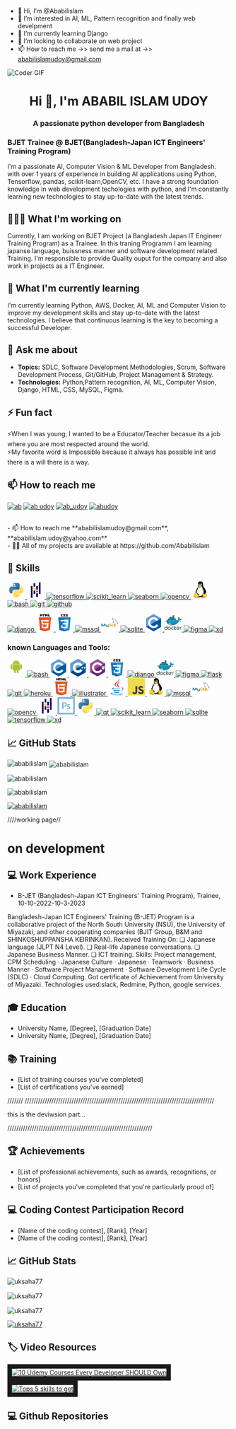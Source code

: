 - 👋 Hi, I’m @Ababilislam
- 👀 I’m interested in AI, ML, Pattern recognition and finally web develpment
- 🌱 I’m currently learning Django
- 💞️ I’m looking to collaborate on web project
- 📫 How to reach me ->> send me a mail at ->> ababilislamudoy@gmail.com 
<!-- a normal html comment -->

<img alt="Coder GIF" src="https://raw.githubusercontent.com/uksaha77/uksaha77/main/web-development-banner.gif" style="max-width: 100%;" data-target="animated-image.originalImage">
<h1 align="center">Hi 👋, I'm ABABIL ISLAM UDOY</h1>
<h3 align="center">A passionate python developer from Bangladesh</h3>
<h3 align="left">BJET Trainee @ BJET(Bangladesh-Japan ICT Engineers' Training Program)</h3>
I'm a passionate AI, Computer Vision & ML Developer from Bangladesh. with over 1 years of experience in building AI applications using Python, Tensorflow, pandas, scikit-learn,OpenCV, etc. I have a strong foundation knowledge in web development techologies with python, and I'm constantly learning new technologies to stay up-to-date with the latest trends.

## 👨🏽‍💻 What I'm working on
Currently, I am working on BJET Project (a Bangladesh Japan IT Engineer Training Program) as a Trainee. In this traning Programm I am learning japanse language, buissness manner and software development related Training. I'm responsible to provide  Quality ouput for the company and also work in projects as a IT Engineer.

## 🧠 What I'm currently learning
I'm currently learning Python, AWS, Docker, AI, ML and Computer Vision to improve my development skills and stay up-to-date with the latest technologies. I believe that continuous learning is the key to becoming a successful Developer.

## 💬 Ask me about
- <b>Topics:</b> SDLC, Software Development Methodologies, Scrum, Software Development Process, Git/GitHub, Project Management & Strategy.
- <b>Technologies:</b> Python,Pattern recognition, AI, ML, Computer Vision, Django, HTML, CSS, MySQL, Figma.

## ⚡ Fun fact
⚡When I was young, I wanted to be a Educator/Teacher becasue its a job where you are most respected around the world.</br>
⚡My favorite word is Impossible because it always has possible init and there is a will there is a way.

## 📫 How to reach me
<p align="left">
<a href="https://linkedin.com/in/ababil-islam-udoy" target="blank"><img align="center" src="https://raw.githubusercontent.com/rahuldkjain/github-profile-readme-generator/master/src/images/icons/Social/linked-in-alt.svg" alt="ab" height="30" width="40" /></a>
<a href="https://www.facebook.com/Udoy.CSE" target="blank"><img align="center" src="https://raw.githubusercontent.com/rahuldkjain/github-profile-readme-generator/master/src/images/icons/Social/facebook.svg" alt="ab udoy" height="30" width="40" /></a>
<a href="https://www.instagram.com/ab_udoy/" target="blank"><img align="center" src="https://raw.githubusercontent.com/rahuldkjain/github-profile-readme-generator/master/src/images/icons/Social/instagram.svg" alt="ab_udoy" height="30" width="40" /></a>
<a href="https://www.youtube.com/channel/UCxU1hRVuP9XD0cFtNgvOp-A" target="blank"><img align="center" src="https://raw.githubusercontent.com/rahuldkjain/github-profile-readme-generator/master/src/images/icons/Social/youtube.svg" alt="abudoy" height="30" width="40" /></a>
</p><br/>
- 📫 How to reach me **ababilislamudoy@gmail.com**, **ababilislam.udoy@yahoo.com** </br>
- 👨‍💻 All of my projects are available at https://github.com/Ababilislam </br>


## 🚀 Skills

 <a href="https://www.python.org" target="_blank" rel="noreferrer"> <img src="https://raw.githubusercontent.com/devicons/devicon/master/icons/python/python-original.svg" alt="python" width="40" height="40"/> </a>
<a href="https://pandas.pydata.org/" target="_blank" rel="noreferrer"> <img src="https://raw.githubusercontent.com/devicons/devicon/2ae2a900d2f041da66e950e4d48052658d850630/icons/pandas/pandas-original.svg" alt="pandas" width="40" height="40"/> </a>
<a href="https://www.tensorflow.org" target="_blank" rel="noreferrer"> <img src="https://www.vectorlogo.zone/logos/tensorflow/tensorflow-icon.svg" alt="tensorflow" width="40" height="40"/> </a>
<a href="https://scikit-learn.org/" target="_blank" rel="noreferrer"> <img src="https://upload.wikimedia.org/wikipedia/commons/0/05/Scikit_learn_logo_small.svg" alt="scikit_learn" width="40" height="40"/> </a>
<a href="https://seaborn.pydata.org/" target="_blank" rel="noreferrer"> <img src="https://seaborn.pydata.org/_images/logo-mark-lightbg.svg" alt="seaborn" width="40" height="40"/> </a>
<a href="https://opencv.org/" target="_blank" rel="noreferrer"> <img src="https://www.vectorlogo.zone/logos/opencv/opencv-icon.svg" alt="opencv" width="40" height="40"/> </a>
<a href="https://www.linux.org/" target="_blank" rel="noreferrer"> <img src="https://raw.githubusercontent.com/devicons/devicon/master/icons/linux/linux-original.svg" alt="linux" width="40" height="40"/> </a>
<a href="https://www.gnu.org/software/bash/" target="_blank" rel="noreferrer"> <img src="https://www.vectorlogo.zone/logos/gnu_bash/gnu_bash-icon.svg" alt="bash" width="40" height="40"/> </a>
<a href="https://git-scm.com/" target="_blank" rel="noreferrer"> <img src="https://www.vectorlogo.zone/logos/git-scm/git-scm-icon.svg" alt="git" width="40" height="40"/> </a>
<a href="https://git-scm.com/" target="_blank" rel="noreferrer"> <img src="https://www.vectorlogo.zone/logos/github/github-icon.svg" alt="github" width="40" height="40"/> </a>

<a href="https://www.djangoproject.com/" target="_blank" rel="noreferrer"> <img src="https://cdn.worldvectorlogo.com/logos/django.svg" alt="django" width="40" height="40"/> </a>
<a href="https://www.w3.org/html/" target="_blank" rel="noreferrer"> <img src="https://raw.githubusercontent.com/devicons/devicon/master/icons/html5/html5-original-wordmark.svg" alt="html5" width="40" height="40"/> </a>
<a href="https://www.w3schools.com/css/" target="_blank" rel="noreferrer"> <img src="https://raw.githubusercontent.com/devicons/devicon/master/icons/css3/css3-original-wordmark.svg" alt="css3" width="40" height="40"/> </a>
<a href="https://www.microsoft.com/en-us/sql-server" target="_blank" rel="noreferrer"> <img src="https://www.svgrepo.com/show/303229/microsoft-sql-server-logo.svg" alt="mssql" width="40" height="40"/> </a>
<a href="https://www.mysql.com/" target="_blank" rel="noreferrer"> <img src="https://raw.githubusercontent.com/devicons/devicon/master/icons/mysql/mysql-original-wordmark.svg" alt="mysql" width="40" height="40"/> </a> 
<a href="https://www.sqlite.org/" target="_blank" rel="noreferrer"> <img src="https://www.vectorlogo.zone/logos/sqlite/sqlite-icon.svg" alt="sqlite" width="40" height="40"/> </a> 
<a href="https://www.cprogramming.com/" target="_blank" rel="noreferrer"> <img src="https://raw.githubusercontent.com/devicons/devicon/master/icons/c/c-original.svg" alt="c" width="40" height="40"/> </a>
<a href="https://www.docker.com/" target="_blank" rel="noreferrer"> <img src="https://raw.githubusercontent.com/devicons/devicon/master/icons/docker/docker-original-wordmark.svg" alt="docker" width="40" height="40"/> </a>
<a href="https://www.figma.com/" target="_blank" rel="noreferrer"> <img src="https://www.vectorlogo.zone/logos/figma/figma-icon.svg" alt="figma" width="40" height="40"/> </a>
<a href="https://www.adobe.com/products/xd.html" target="_blank" rel="noreferrer"> <img src="https://cdn.worldvectorlogo.com/logos/adobe-xd.svg" alt="xd" width="40" height="40"/> </a> 


<h3 align="left"> known Languages and Tools:</h3>

<p align="left"> <a href="https://developer.android.com" target="_blank" rel="noreferrer"> <img src="https://raw.githubusercontent.com/devicons/devicon/master/icons/android/android-original-wordmark.svg" alt="android" width="40" height="40"/> </a> <a href="https://www.gnu.org/software/bash/" target="_blank" rel="noreferrer"> <img src="https://www.vectorlogo.zone/logos/gnu_bash/gnu_bash-icon.svg" alt="bash" width="40" height="40"/> </a> <a href="https://www.cprogramming.com/" target="_blank" rel="noreferrer"> <img src="https://raw.githubusercontent.com/devicons/devicon/master/icons/c/c-original.svg" alt="c" width="40" height="40"/> </a> <a href="https://www.w3schools.com/cpp/" target="_blank" rel="noreferrer"> <img src="https://raw.githubusercontent.com/devicons/devicon/master/icons/cplusplus/cplusplus-original.svg" alt="cplusplus" width="40" height="40"/> </a> <a href="https://www.w3schools.com/cs/" target="_blank" rel="noreferrer"> <img src="https://raw.githubusercontent.com/devicons/devicon/master/icons/csharp/csharp-original.svg" alt="csharp" width="40" height="40"/> </a> <a href="https://www.w3schools.com/css/" target="_blank" rel="noreferrer"> <img src="https://raw.githubusercontent.com/devicons/devicon/master/icons/css3/css3-original-wordmark.svg" alt="css3" width="40" height="40"/> </a> <a href="https://www.djangoproject.com/" target="_blank" rel="noreferrer"> <img src="https://cdn.worldvectorlogo.com/logos/django.svg" alt="django" width="40" height="40"/> </a> <a href="https://www.docker.com/" target="_blank" rel="noreferrer"> <img src="https://raw.githubusercontent.com/devicons/devicon/master/icons/docker/docker-original-wordmark.svg" alt="docker" width="40" height="40"/> </a> <a href="https://www.figma.com/" target="_blank" rel="noreferrer"> <img src="https://www.vectorlogo.zone/logos/figma/figma-icon.svg" alt="figma" width="40" height="40"/> </a> <a href="https://flask.palletsprojects.com/" target="_blank" rel="noreferrer"> <img src="https://www.vectorlogo.zone/logos/pocoo_flask/pocoo_flask-icon.svg" alt="flask" width="40" height="40"/> </a> <a href="https://git-scm.com/" target="_blank" rel="noreferrer"> <img src="https://www.vectorlogo.zone/logos/git-scm/git-scm-icon.svg" alt="git" width="40" height="40"/> </a> <a href="https://heroku.com" target="_blank" rel="noreferrer"> <img src="https://www.vectorlogo.zone/logos/heroku/heroku-icon.svg" alt="heroku" width="40" height="40"/> </a> <a href="https://www.w3.org/html/" target="_blank" rel="noreferrer"> <img src="https://raw.githubusercontent.com/devicons/devicon/master/icons/html5/html5-original-wordmark.svg" alt="html5" width="40" height="40"/> </a> <a href="https://www.adobe.com/in/products/illustrator.html" target="_blank" rel="noreferrer"> <img src="https://www.vectorlogo.zone/logos/adobe_illustrator/adobe_illustrator-icon.svg" alt="illustrator" width="40" height="40"/> </a> <a href="https://www.java.com" target="_blank" rel="noreferrer"> <img src="https://raw.githubusercontent.com/devicons/devicon/master/icons/java/java-original.svg" alt="java" width="40" height="40"/> </a> <a href="https://developer.mozilla.org/en-US/docs/Web/JavaScript" target="_blank" rel="noreferrer"> <img src="https://raw.githubusercontent.com/devicons/devicon/master/icons/javascript/javascript-original.svg" alt="javascript" width="40" height="40"/> </a> <a href="https://www.linux.org/" target="_blank" rel="noreferrer"> <img src="https://raw.githubusercontent.com/devicons/devicon/master/icons/linux/linux-original.svg" alt="linux" width="40" height="40"/> </a> <a href="https://www.microsoft.com/en-us/sql-server" target="_blank" rel="noreferrer"> <img src="https://www.svgrepo.com/show/303229/microsoft-sql-server-logo.svg" alt="mssql" width="40" height="40"/> </a> <a href="https://www.mysql.com/" target="_blank" rel="noreferrer"> <img src="https://raw.githubusercontent.com/devicons/devicon/master/icons/mysql/mysql-original-wordmark.svg" alt="mysql" width="40" height="40"/> </a> <a href="https://opencv.org/" target="_blank" rel="noreferrer"> <img src="https://www.vectorlogo.zone/logos/opencv/opencv-icon.svg" alt="opencv" width="40" height="40"/> </a> <a href="https://pandas.pydata.org/" target="_blank" rel="noreferrer"> <img src="https://raw.githubusercontent.com/devicons/devicon/2ae2a900d2f041da66e950e4d48052658d850630/icons/pandas/pandas-original.svg" alt="pandas" width="40" height="40"/> </a> <a href="https://www.photoshop.com/en" target="_blank" rel="noreferrer"> <img src="https://raw.githubusercontent.com/devicons/devicon/master/icons/photoshop/photoshop-line.svg" alt="photoshop" width="40" height="40"/> </a> <a href="https://www.python.org" target="_blank" rel="noreferrer"> <img src="https://raw.githubusercontent.com/devicons/devicon/master/icons/python/python-original.svg" alt="python" width="40" height="40"/> </a> <a href="https://www.qt.io/" target="_blank" rel="noreferrer"> <img src="https://upload.wikimedia.org/wikipedia/commons/0/0b/Qt_logo_2016.svg" alt="qt" width="40" height="40"/> </a> <a href="https://scikit-learn.org/" target="_blank" rel="noreferrer"> <img src="https://upload.wikimedia.org/wikipedia/commons/0/05/Scikit_learn_logo_small.svg" alt="scikit_learn" width="40" height="40"/> </a> <a href="https://seaborn.pydata.org/" target="_blank" rel="noreferrer"> <img src="https://seaborn.pydata.org/_images/logo-mark-lightbg.svg" alt="seaborn" width="40" height="40"/> </a> <a href="https://www.sqlite.org/" target="_blank" rel="noreferrer"> <img src="https://www.vectorlogo.zone/logos/sqlite/sqlite-icon.svg" alt="sqlite" width="40" height="40"/> </a> <a href="https://www.tensorflow.org" target="_blank" rel="noreferrer"> <img src="https://www.vectorlogo.zone/logos/tensorflow/tensorflow-icon.svg" alt="tensorflow" width="40" height="40"/> </a> <a href="https://www.adobe.com/products/xd.html" target="_blank" rel="noreferrer"> <img src="https://cdn.worldvectorlogo.com/logos/adobe-xd.svg" alt="xd" width="40" height="40"/> </a> </p>




## 📈 GitHub Stats
<p><img align="left" src="https://github-readme-stats.vercel.app/api/top-langs?username=ababilislam&show_icons=true&locale=en&layout=compact" alt="ababilislam" /></p>

<p>&nbsp;<img align="center" src="https://github-readme-stats.vercel.app/api?username=ababilislam&show_icons=true&locale=en" alt="ababilislam" /></p>

<p><img align="center" src="https://github-readme-streak-stats.herokuapp.com/?user=ababilislam&" alt="ababilislam" /></p>


<p align="left"> <img src="https://komarev.com/ghpvc/?username=ababilislam&label=Profile%20views&color=0e75b6&style=flat" alt="ababilislam" /> </p>

<p align="left"> <a href="https://github.com/ryo-ma/github-profile-trophy"><img src="https://github-profile-trophy.vercel.app/?username=ababilislam" alt="ababilislam" /></a> </p>





////working page//


<h1 align="left"> on development </h1>




<!-- ## 🛠️ Screenshots of Project
<img alt="Project Work" height="200" src="https://miro.medium.com/v2/resize:fit:828/1*oeyjen1fL_SdX2w2_TCS6A.gif" style="max-width: 100%; display: inline-block;"> -->


## 💻 Work Experience
- B-JET (Bangladesh-Japan ICT Engineers' Training Program), Trainee, 10-10-2022-10-3-2023 <br />

Bangladesh-Japan ICT Engineers' Training (B-JET) Program is a collaborative project of the North South University (NSU), the University of Miyazaki, and other cooperating companies (BJIT Group, B&M and SHINKOSHUPPANSHA KEIRINKAN). 
Received Training On: 
❏ Japanese language (JLPT N4 Level).
❏ Real-life Japanese conversations.
❏ Japanese Business Manner.
❏ ICT training.
Skills: Project management, CPM Scheduling · Japanese Culture · Japanese · Teamwork · Business Manner · Software Project Management · Software Development Life Cycle (SDLC) · Cloud Computing. Got certificate of Achievement from University of Miyazaki. Technologies used:slack, Redmine, Python, google services. 
<!-- - Company Name, [Job Title], [Employment Dates]<br />
  Brief description of your role and responsibilities. Achievements or notable projects you worked on. Technologies used: [List of technologies].
 -->
## 🎓 Education
- University Name, [Degree], [Graduation Date]
- University Name, [Degree], [Graduation Date]

## 📚 Training
- [List of training courses you've completed]
- [List of certifications you've earned]


///////
/////////////////////////////////////////////////////////////////////////////////////





this is the deviwsion part...




/////////////////////////////////////////////////////////////////

## 🏆 Achievements
- [List of professional achievements, such as awards, recognitions, or honors]
- [List of projects you've completed that you're particularly proud of]

## 💻 Coding Contest Participation Record
- [Name of the coding contest], [Rank], [Year]
- [Name of the coding contest], [Rank], [Year]

## 📈 GitHub Stats
<p align="left"> <img src="https://komarev.com/ghpvc/?username=uksaha77&label=Profile%20views&color=0e75b6&style=flat" alt="uksaha77" /> </p>
<p><img align="center" src="https://github-readme-stats.vercel.app/api?username=uksaha77&show_icons=true&locale=en" alt="uksaha77" /></p>
<p><img align="center" src="https://github-readme-streak-stats.herokuapp.com/?user=uksaha77&" alt="uksaha77" /></p>
<p align="left"> <a href="https://github.com/ryo-ma/github-profile-trophy"><img src="https://github-profile-trophy.vercel.app/?username=uksaha77" alt="uksaha77" /></a> </p>

## 🏷️ Video Resources
<a href="http://www.youtube.com/watch?feature=player_embedded&v=hexfXc7-SsU" target="_blank"><img src="http://img.youtube.com/vi/hexfXc7-SsU/0.jpg" alt="10 Udemy Courses Every Developer SHOULD Own" width="200" height="140" border="10" /></a>   <a href="http://www.youtube.com/watch?feature=player_embedded&v=-OAa9k0zCDg" target="_blank"><img src="http://img.youtube.com/vi/-OAa9k0zCDg/0.jpg" alt="Tops 5 skills to get" width="200" height="140" border="10" /></a>

## 💻 Github Repositories

